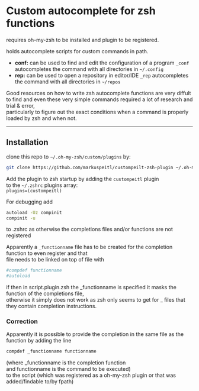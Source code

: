 # Custom autocomplete for zsh functions

requires oh-my-zsh to be installed and plugin to be registered.

holds autocomplete scripts for custom commands in path.

- **conf:** can be used to find and edit the configuration of a program
`_conf` autocompletes the command with all directories in `~/.config`
- **rep:** can be used to open a repository in editor/IDE
`_rep` autocompletes the command with all directories in `~/repos`

Good resources on how to write zsh autocomplete functions are very diffult to find and even these
very simple commands required a lot of research and trial & error,  
particularly to figure out the exact conditions when a command is properly loaded by zsh and when not.  

--------------------

## Installation

clone this repo to `~/.oh-my-zsh/custom/plugins` by: 

```sh
git clone https://github.com/markuspeitl/custompeilt-zsh-plugin ~/.oh-my-zsh/custom/plugins/custompeitl
```

Add the plugin to zsh startup by adding the `custompeitl` plugin   
to the `~/.zshrc` plugins array:  
``plugins=(custompeitl) ``  

For debugging add 
```sh
autoload -Uz compinit
compinit -u
```
to .zshrc as otherwise the completions files and/or functions are not registered


Apparently a `_functionname` file has to be created for the completion function to even register and that  
file needs to be linked on top of file with   
```sh
#compdef functionname
#autoload
```
if then in script.plugin.zsh the _functionname is specified it masks the function of the completions file,  
otherwise it simply does not work as zsh only seems to get for _ files that they contain completion instructions.  

### Correction

Apparently it is possible to provide the completion in the same file as the function by adding the line  
```sh
compdef _functionname functionname
```
(where _functionname is the completion function  
and functionname is the command to be executed)  
to the script (which was registered as a oh-my-zsh plugin or that was added/findable to/by fpath)
